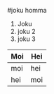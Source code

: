 #joku homma

1. Joku
2. joku 2
3. joku 3

| Moi  | Hei |
| ------------- | ------------- |
| moi  | hei |
| hei  | moi  |
